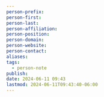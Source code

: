 ```yaml
---
person-prefix: 
person-first: 
person-last: 
person-affiliation: 
person-position: 
person-domain: 
person-website: 
person-contact: 
aliases: 
tags:
  - person-note
publish: 
date: 2024-06-11 09:43
lastmod: 2024-06-11T09:43:40-06:00
---
```

